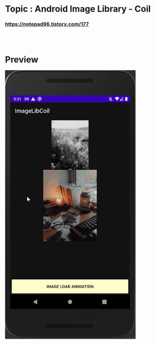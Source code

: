 # Topic : Android Image Library - Coil


### https://notepad96.tistory.com/177


<br><br>

# Preview

![preview](preview.gif)
